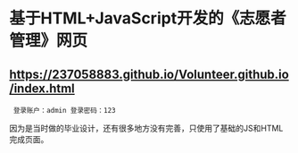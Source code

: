 # 基于HTML+JavaScript开发的《志愿者管理》网页
## https://237058883.github.io/Volunteer.github.io/index.html
     登录账户：admin 登录密码：123
因为是当时做的毕业设计，还有很多地方没有完善，只使用了基础的JS和HTML完成页面。
